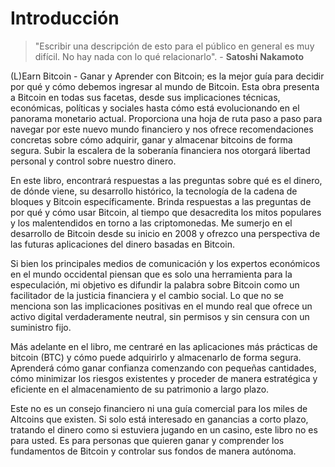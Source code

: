 # Introducción

> "Escribir una descripción de esto para el público en general es muy difícil. No hay nada con lo qué relacionarlo". - **Satoshi Nakamoto**

(L)Earn Bitcoin - Ganar y Aprender con Bitcoin; es la mejor guía para decidir por qué y cómo debemos ingresar al mundo de Bitcoin. Esta obra presenta a Bitcoin en todas sus facetas, desde sus implicaciones técnicas, económicas, políticas y sociales hasta cómo está evolucionando en el panorama monetario actual. Proporciona una hoja de ruta paso a paso para navegar por este nuevo mundo financiero y nos ofrece recomendaciones concretas sobre cómo adquirir, ganar y almacenar bitcoins de forma segura. Subir la escalera de la soberanía financiera nos otorgará libertad personal y control sobre nuestro dinero.

En este libro, encontrará respuestas a las preguntas sobre qué es el dinero, de dónde viene, su desarrollo histórico, la tecnología de la cadena de bloques y Bitcoin específicamente. Brinda respuestas a las preguntas de por qué y cómo usar Bitcoin, al tiempo que desacredita los mitos populares y los malentendidos en torno a las criptomonedas. Me sumerjo en el desarrollo de Bitcoin desde su inicio en 2008 y ofrezco una perspectiva de las futuras aplicaciones del dinero basadas en Bitcoin.

Si bien los principales medios de comunicación y los expertos económicos en el mundo occidental piensan que es solo una herramienta para la especulación, mi objetivo es difundir la palabra sobre Bitcoin como un facilitador de la justicia financiera y el cambio social. Lo que no se menciona son las implicaciones positivas en el mundo real que ofrece un activo digital verdaderamente neutral, sin permisos y sin censura con un suministro fijo.

Más adelante en el libro, me centraré en las aplicaciones más prácticas de bitcoin (BTC) y cómo puede adquirirlo y almacenarlo de forma segura. Aprenderá cómo ganar confianza comenzando con pequeñas cantidades, cómo minimizar los riesgos existentes y proceder de manera estratégica y eficiente en el almacenamiento de su patrimonio a largo plazo.

Este no es un consejo financiero ni una guía comercial para los miles de Altcoins que existen. Si solo está interesado en ganancias a corto plazo, tratando el dinero como si estuviera jugando en un casino, este libro no es para usted. Es para personas que quieren ganar y comprender los fundamentos de Bitcoin y controlar sus fondos de manera autónoma.
